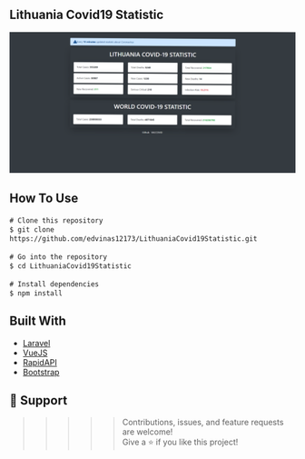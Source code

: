 ## Lithuania Covid19 Statistic
<img alt="LithuaniaCovid19Statistic" src="https://raw.githubusercontent.com/edvinas12173/LithuaniaCovid19Statistic/master/Image1.png"/>

## How To Use
```
# Clone this repository
$ git clone https://github.com/edvinas12173/LithuaniaCovid19Statistic.git

# Go into the repository
$ cd LithuaniaCovid19Statistic

# Install dependencies
$ npm install
```

## Built With

- [Laravel](https://laravel.com/)
- [VueJS](https://vuejs.org/)
- [RapidAPI](https://rapidapi.com/vaccovidlive-vaccovidlive-default/api/vaccovid-coronavirus-vaccine-and-treatment-tracker/)
- [Bootstrap](https://getbootstrap.com/)

## 🤝 Support

>>>>> Contributions, issues, and feature requests are welcome! <br>
Give a ⭐️ if you like this project!
